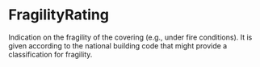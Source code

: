 FragilityRating
===============

Indication on the fragility of the covering (e.g., under fire conditions).  It is given according to the national building code that might provide a classification for fragility.
